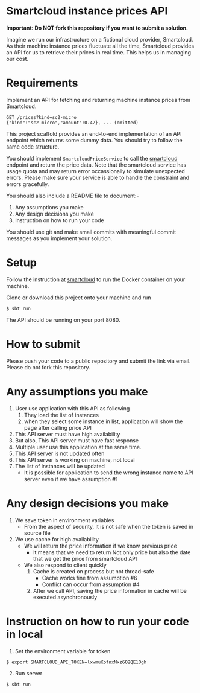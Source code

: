 # Smartcloud instance prices API

**Important: Do NOT fork this repository if you want to submit a solution.**

Imagine we run our infrastructure on a fictional cloud provider, Smartcloud. As their machine instance prices fluctuate all the time, Smartcloud provides an API for us to retrieve their prices in real time. This helps us in managing our cost.

# Requirements

Implement an API for fetching and returning machine instance prices from Smartcloud.

```
GET /prices?kind=sc2-micro
{"kind":"sc2-micro","amount":0.42}, ... (omitted)
```

This project scaffold provides an end-to-end implementation of an API endpoint which returns some dummy data. You should try to follow the same code structure.

You should implement `SmartcloudPriceService` to call the [smartcloud](https://hub.docker.com/r/smartpayco/smartcloud) endpoint and return the price data. Note that the smartcloud service has usage quota and may return error occassionally to simulate unexpected errors. Please make sure your service is able to handle the constraint and errors gracefully.

You should also include a README file to document:-
1. Any assumptions you make
1. Any design decisions you make
1. Instruction on how to run your code

You should use git and make small commits with meaningful commit messages as you implement your solution.

# Setup

Follow the instruction at [smartcloud](https://hub.docker.com/r/smartpayco/smartcloud) to run the Docker container on your machine.

Clone or download this project onto your machine and run

```
$ sbt run
```

The API should be running on your port 8080.

# How to submit

Please push your code to a public repository and submit the link via email. Please do not fork this repository.

# Any assumptions you make
1. User use application with this API as following
   1. They load the list of instances
   2. when they select some instance in list, application will show the page after calling price API
2. This API server must have high availability
3. But also, This API server must have fast response
4. Multiple user use this application at the same time.
5. This API server is not updated often
6. This API server is working on machine, not local
7. The list of instances will be updated
   - It is possible for application to send the wrong instance name to API server even if we have assumption #1

# Any design decisions you make
1. We save token in environment variables
   - From the aspect of security, It is not safe when the token is saved in source file
2. We use cache for high availability
   - We will return the price information if we know previous price
     - It means that we need to return Not only price but also the date that we get the price from smartcloud API
   - We also respond to client quickly
     1. Cache is created on process but not thread-safe
        - Cache works fine from assumption #6
        - Conflict can occur from assumption #4
     2. After we call API, saving the price information in cache will be executed asynchronously

# Instruction on how to run your code in local
1. Set the environment variable for token
```dtd
$ export SMARTCLOUD_API_TOKEN=lxwmuKofnxMxz6O2QE1Ogh
```

2. Run server
```dtd
$ sbt run
```
